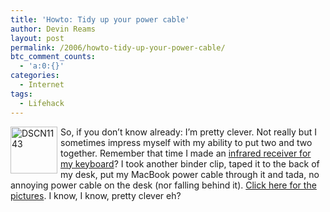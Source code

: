 ```yaml
---
title: 'Howto: Tidy up your power cable'
author: Devin Reams
layout: post
permalink: /2006/howto-tidy-up-your-power-cable/
btc_comment_counts:
  - 'a:0:{}'
categories:
  - Internet
tags:
  - Lifehack
---
```

[<img src="http://static.flickr.com/86/217436022_cd55908583_s.jpg" width="75" height="75" alt="DSCN1143" style="float:left; padding-right:5px" />][1]So, if you don&#8217;t know already: I&#8217;m pretty clever. Not really but I sometimes impress myself with my ability to put two and two together. Remember that time I made an [infrared receiver for my keyboard][2]? I took another binder clip, taped it to the back of my desk, put my MacBook power cable through it and tada, no annoying power cable on the desk (nor falling behind it). [Click here for the pictures][3]. I know, I know, pretty clever eh?

 [1]: http://www.flickr.com/photos/devdev/217436022/ "Photo Sharing"
 [2]: http://devinreams.com/2006/05/06/wireless-receiver-mount/
 [3]: http://www.flickr.com/photos/devdev/217436033/in/photostream/